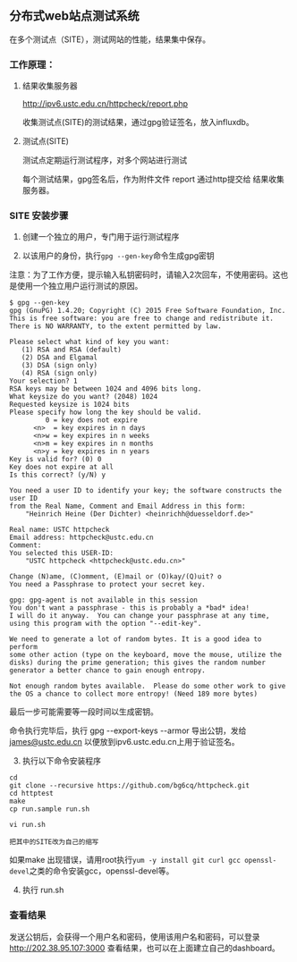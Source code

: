 ## 分布式web站点测试系统

在多个测试点（SITE），测试网站的性能，结果集中保存。

### 工作原理：

1. 结果收集服务器

   http://ipv6.ustc.edu.cn/httpcheck/report.php

   收集测试点(SITE)的测试结果，通过gpg验证签名，放入influxdb。

2. 测试点(SITE)
  
   测试点定期运行测试程序，对多个网站进行测试

   每个测试结果，gpg签名后，作为附件文件 report 通过http提交给 结果收集服务器。

### SITE 安装步骤

1. 创建一个独立的用户，专门用于运行测试程序

2. 以该用户的身份，执行`gpg --gen-key`命令生成gpg密钥

注意：为了工作方便，提示输入私钥密码时，请输入2次回车，不使用密码。这也是使用一个独立用户运行测试的原因。

```
$ gpg --gen-key
gpg (GnuPG) 1.4.20; Copyright (C) 2015 Free Software Foundation, Inc.
This is free software: you are free to change and redistribute it.
There is NO WARRANTY, to the extent permitted by law.

Please select what kind of key you want:
   (1) RSA and RSA (default)
   (2) DSA and Elgamal
   (3) DSA (sign only)
   (4) RSA (sign only)
Your selection? 1
RSA keys may be between 1024 and 4096 bits long.
What keysize do you want? (2048) 1024
Requested keysize is 1024 bits
Please specify how long the key should be valid.
         0 = key does not expire
      <n>  = key expires in n days
      <n>w = key expires in n weeks
      <n>m = key expires in n months
      <n>y = key expires in n years
Key is valid for? (0) 0
Key does not expire at all
Is this correct? (y/N) y

You need a user ID to identify your key; the software constructs the user ID
from the Real Name, Comment and Email Address in this form:
    "Heinrich Heine (Der Dichter) <heinrichh@duesseldorf.de>"

Real name: USTC httpcheck
Email address: httpcheck@ustc.edu.cn
Comment: 
You selected this USER-ID:
    "USTC httpcheck <httpcheck@ustc.edu.cn>"

Change (N)ame, (C)omment, (E)mail or (O)kay/(Q)uit? o
You need a Passphrase to protect your secret key.

gpg: gpg-agent is not available in this session
You don't want a passphrase - this is probably a *bad* idea!
I will do it anyway.  You can change your passphrase at any time,
using this program with the option "--edit-key".

We need to generate a lot of random bytes. It is a good idea to perform
some other action (type on the keyboard, move the mouse, utilize the
disks) during the prime generation; this gives the random number
generator a better chance to gain enough entropy.

Not enough random bytes available.  Please do some other work to give
the OS a chance to collect more entropy! (Need 189 more bytes)
```


最后一步可能需要等一段时间以生成密钥。

命令执行完毕后，执行 gpg --export-keys --armor 导出公钥，发给  james@ustc.edu.cn 以便放到ipv6.ustc.edu.cn上用于验证签名。

3. 执行以下命令安装程序

```
cd
git clone --recursive https://github.com/bg6cq/httpcheck.git
cd httptest
make
cp run.sample run.sh

vi run.sh

把其中的SITE改为自己的缩写
```

如果make 出现错误，请用root执行`yum -y install git curl gcc openssl-devel`之类的命令安装gcc，openssl-devel等。

4. 执行 run.sh 


### 查看结果

发送公钥后，会获得一个用户名和密码，使用该用户名和密码，可以登录 http://202.38.95.107:3000 查看结果，也可以在上面建立自己的dashboard。
